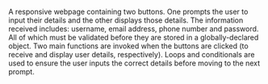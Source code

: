 A responsive webpage containing two buttons. One prompts the user to input their details and the other displays those details.
The information received includes: username, email address, phone number and password. All of which must be validated before they are stored in a globally-declared object.
Two main functions are invoked when the buttons are clicked (to receive and display user details, respectively).
Loops and conditionals are used to ensure the user inputs the correct details before moving to the next prompt.
